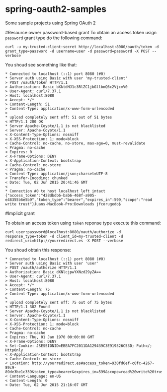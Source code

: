 # spring-oauth2-samples
Some sample projects using Spring OAuth 2

#Resource owner password-based grant
To obtain an access token usign `password` grant type do the following command:

    curl -u my-trusted-client:secret http://localhost:8080/oauth/token -d grant_type=password -d username=user -d password=password -X POST --verbose

You shoud see something like that:

    * Connected to localhost (::1) port 8080 (#0)
    * Server auth using Basic with user 'my-trusted-client'
    > POST /oauth/token HTTP/1.1
    > Authorization: Basic bXktdHJ1c3RlZC1jbGllbnQ6c2VjcmV0
    > User-Agent: curl/7.37.1
    > Host: localhost:8080
    > Accept: */*
    > Content-Length: 51
    > Content-Type: application/x-www-form-urlencoded
    >     
    * upload completely sent off: 51 out of 51 bytes
    < HTTP/1.1 200 OK
    * Server Apache-Coyote/1.1 is not blacklisted
    < Server: Apache-Coyote/1.1
    < X-Content-Type-Options: nosniff
    < X-XSS-Protection: 1; mode=block
    < Cache-Control: no-cache, no-store, max-age=0, must-revalidate
    < Pragma: no-cache
    < Expires: 0
    < X-Frame-Options: DENY
    < X-Application-Context: bootstrap
    < Cache-Control: no-store
    < Pragma: no-cache
    < Content-Type: application/json;charset=UTF-8
    < Transfer-Encoding: chunked
    < Date: Tue, 02 Jun 2015 20:41:46 GMT
    < 
    * Connection #0 to host localhost left intact
    {"access_token":"428dbdb6-bab6-468f-a905-e48355b6e5b9","token_type":"bearer","expires_in":599,"scope":"read write trust"}Juans-MacBook-Pro:Downloads jfcorugedo$ 

#Implicit grant

To obtain an access token using `token` reponse type execute this command:

    curl user:password@localhost:8080/oauth/authorize -d response_type=token -d client_id=my-trusted-client -d redirect_uri=http://yourredirect.es -X POST --verbose



You shoud obtain this response:

    * Connected to localhost (::1) port 8080 (#0)
    * Server auth using Basic with user 'user'
    > POST /oauth/authorize HTTP/1.1
    > Authorization: Basic dXNlcjpwYXNzd29yZA==
    > User-Agent: curl/7.37.1
    > Host: localhost:8080
    > Accept: */*
    > Content-Length: 75
    > Content-Type: application/x-www-form-urlencoded
    > 
    * upload completely sent off: 75 out of 75 bytes
    < HTTP/1.1 302 Found
    * Server Apache-Coyote/1.1 is not blacklisted
    < Server: Apache-Coyote/1.1
    < X-Content-Type-Options: nosniff
    < X-XSS-Protection: 1; mode=block
    < Cache-Control: no-cache
    < Pragma: no-cache
    < Expires: Thu, 01 Jan 1970 00:00:00 GMT
    < X-Frame-Options: DENY
    < Set-Cookie: JSESSIONID=EBEA7FC2011DA129439C3E919326C53D; Path=/; HttpOnly
    < X-Application-Context: bootstrap
    < Cache-Control: no-store
    < Location: http://yourredirect.es#access_token=930fd6ef-c0fc-4267-89c9-89de3be1c339&token_type=bearer&expires_in=599&scope=read%20write%20trust
    < Content-Language: en-US
    < Content-Length: 0
    < Date: Tue, 02 Jun 2015 21:16:07 GMT
    
